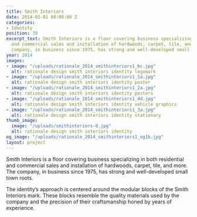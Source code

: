 ```yaml
---
title: Smith Interiors
date: 2014-01-01 00:00:00 Z
categories:
- Identity
position: 39
excerpt_text: Smith Interiors is a floor covering business specializing in both residential
  and commercial sales and installation of hardwoods, carpet, tile, and more. The
  company, in business since 1975, has strong and well-developed small town roots.
year: 2014
images:
- image: "/uploads/rationale_2014_smithinteriors1_6c.jpg"
  alt: rationale design smith interiors identity logomark
- image: "/uploads/rationale_2014_smithinteriors1_1a.jpg"
  alt: rationale design smith interiors identity poster
- image: "/uploads/rationale_2014_smithinteriors1_2a.jpg"
  alt: rationale design smith interiors identity posters
- image: "/uploads/rationale_2014_smithinteriors1_4d.jpg"
  alt: rationale design smith interiors identity vehicle graphics
- image: "/uploads/rationale_2014_smithinteriors1_3a.jpg"
  alt: rationale design smith interiors identity stationary
thumb_image:
  image: "/uploads/smithinteriors-0.jpg"
  alt: rationale design smith interiors identity
og_image: "/uploads/rationale_2014_smithinteriors1_og1b.jpg"
layout: project
---
```


Smith Interiors is a floor covering business specializing in both residential and commercial sales and installation of hardwoods, carpet, tile, and more. The company, in business since 1975, has strong and well-developed small town roots.

The identity’s approach is centered around the modular blocks of the Smith Interiors mark. These blocks resemble the quality materials used by the company and the precision of their craftsmanship honed by years of experience.